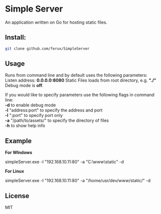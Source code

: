 # Simple Server
An application written on Go for hosting static files.

## Install:

```bash
git clone github.com/ferux/SimpleServer
```

## Usage
Runs from command line and by default uses the following parameters:
Listen address: **0.0.0.0:8080**
Static Files loads from root directory, e.g. **"./"**
Debug mode is **off**.

If you would like to specify parameters use the following flags in command line:<br/>
**-d** to enable debug mode<br/>
**-l** "address:port" to specify the address and port<br/>
**-l** ":port" to specify port only<br/>
**-a** "/path/to/assets/" to specify the directory of files<br/>
**-h** to show help info<br/>

## Example

**For WIndows**

simpleServer.exe -l "192.168.10.11:80" -a "C:\www\static\" -d

**For Linux**

simpleServer.exe -l "192.168.10.11:80" -a "/home/usr/dev/www/static/" -d

## License

MIT
